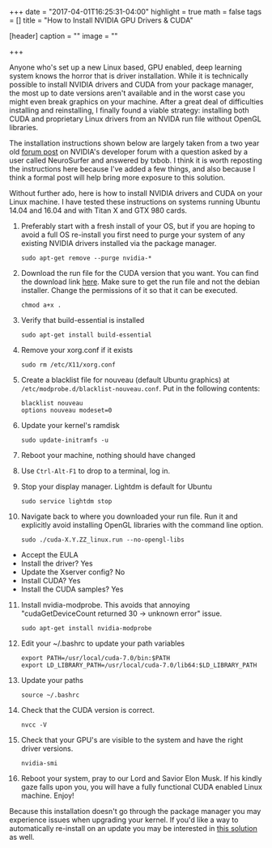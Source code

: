 +++
date = "2017-04-01T16:25:31-04:00"
highlight = true
math = false
tags = []
title = "How to Install NVIDIA GPU Drivers & CUDA"

[header]
  caption = ""
  image = ""

+++

Anyone who's set up a new Linux based, GPU enabled, deep learning system 
knows the horror that is driver installation. While it is technically
possible to install NVIDIA drivers and CUDA from your package manager,
the most up to date versions aren't available and in the worst case you
might even break graphics on your machine. After a great deal of
difficulties installing and reinstalling, I finally found a viable
strategy: installing both CUDA and proprietary Linux drivers from an
NVIDA run file without OpenGL libraries.

The installation instructions shown below are largely taken from a two
year old 
[forum
post](https://devtalk.nvidia.com/default/topic/878117/-solved-titan-x-for-cuda-7-5-login-loop-error-ubuntu-14-04-/) 
on NVIDIA's developer forum with a question asked by a user called
NeuroSurfer and answered by txbob. I think it is worth reposting the 
instructions here because I've added a few things, and also because 
I think a formal post will help bring more exposure to this solution. 

Without further ado, here is how to install NVIDIA drivers and CUDA on
your Linux machine. I have tested these instructions on systems running
Ubuntu 14.04 and 16.04 and with Titan X and GTX 980 cards.

1. Preferably start with a fresh install of your OS, but if you are
hoping to avoid a full OS re-install you first need to purge your
system of any existing NVIDIA drivers installed via the package manager.

	```
	sudo apt-get remove --purge nvidia-*
	```

2. Download the run file for the CUDA version that you want. You can
find the download link
[here](https://developer.nvidia.com/cuda-downloads). Make sure to get
the run file and not the debian installer. Change the permissions of it
so that it can be executed.

	```
	chmod a+x .
	```

3. Verify that build-essential is installed

	```
	sudo apt-get install build-essential
	```

4. Remove your xorg.conf if it exists

	```
	sudo rm /etc/X11/xorg.conf
	```

5. Create a blacklist file for nouveau (default Ubuntu graphics) at
`/etc/modprobe.d/blacklist-nouveau.conf`. Put in the following contents:

	```
	blacklist nouveau
	options nouveau modeset=0
	```

6. Update your kernel's ramdisk

	```
	sudo update-initramfs -u
	```

7. Reboot your machine, nothing should have changed

8. Use `Ctrl-Alt-F1` to drop to a terminal, log in.

9. Stop your display manager. Lightdm is default for Ubuntu

	```
	sudo service lightdm stop
	```

10. Navigate back to where you downloaded your run file. Run it and
explicitly avoid installing OpenGL libraries with the command line
option.

	```
	sudo ./cuda-X.Y.ZZ_linux.run --no-opengl-libs
	```
  * Accept the EULA
  * Install the driver? Yes
  * Update the Xserver config? No
  * Install CUDA? Yes
  * Install the CUDA samples? Yes


11. Install nvidia-modprobe. This avoids that annoying
"cudaGetDeviceCount returned 30 -> unknown error" issue.

	```
	sudo apt-get install nvidia-modprobe
	```

12. Edit your ~/.bashrc to update your path variables

	```
	export PATH=/usr/local/cuda-7.0/bin:$PATH
	export LD_LIBRARY_PATH=/usr/local/cuda-7.0/lib64:$LD_LIBRARY_PATH
	```

13. Update your paths

	```
	source ~/.bashrc
	```

14. Check that the CUDA version is correct.

	```
	nvcc -V
	```

15. Check that your GPU's are visible to the system and have the right
driver versions.

	```
	nvidia-smi
	```

16. Reboot your system, pray to our Lord and Savior Elon Musk. If his
kindly gaze falls upon you, you will have a fully functional CUDA
enabled Linux machine. Enjoy!

Because this installation doesn't go through the package manager you may
experience issues when upgrading your kernel. If you'd like a way to
automatically re-install on an update you may be interested in [this
solution](https://ubuntuforums.org/showthread.php?t=835573) as well.
